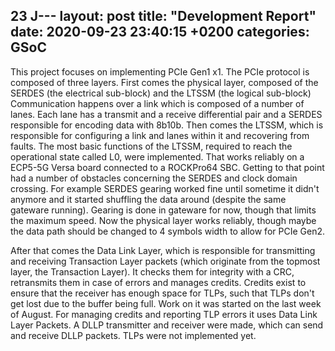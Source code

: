 23 J---
layout: post
title:  "Development Report"
date:   2020-09-23 23:40:15 +0200
categories: GSoC
---
This project focuses on implementing PCIe Gen1 x1.
The PCIe protocol is composed of three layers.
First comes the physical layer, composed of the SERDES (the electrical sub-block) and the LTSSM (the logical sub-block)
Communication happens over a link which is composed of a number of lanes.
Each lane has a transmit and a receive differential pair and a SERDES responsible for encoding data with 8b10b.
Then comes the LTSSM, which is responsible for configuring a link and lanes within it and recovering from faults.
The most basic functions of the LTSSM, required to reach the operational state called L0, were implemented.
That works reliably on a ECP5-5G Versa board connected to a ROCKPro64 SBC.
Getting to that point had a number of obstacles concerning the SERDES and clock domain crossing.
For example SERDES gearing worked fine until sometime it didn't anymore and it started shuffling the data around (despite the same gateware running).
Gearing is done in gateware for now, though that limits the maximum speed.
Now the physical layer works reliably, though maybe the data path should be changed to 4 symbols width to allow for PCIe Gen2.

After that comes the Data Link Layer, which is responsible for transmitting and receiving Transaction Layer packets (which originate from the topmost layer, the Transaction Layer).
It checks them for integrity with a CRC, retransmits them in case of errors and manages credits.
Credits exist to ensure that the receiver has enough space for TLPs, such that TLPs don't get lost due to the buffer being full.
Work on it was started on the last week of August.
For managing credits and reporting TLP errors it uses Data Link Layer Packets.
A DLLP transmitter and receiver were made, which can send and receive DLLP packets.
TLPs were not implemented yet.

[git]: https://github.com/ECP5-PCIe/ECP5-PCIe
